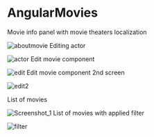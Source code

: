 # AngularMovies




Movie info panel with movie theaters localization

![aboutmovie](https://user-images.githubusercontent.com/47595623/146446480-b0f71a79-7f26-4a76-853f-d0b7660618c4.png)
Editing actor

![actor](https://user-images.githubusercontent.com/47595623/146446482-26844dac-37c1-4f75-823e-22211b2ac14b.png)
Edit movie component

![edit](https://user-images.githubusercontent.com/47595623/146446483-e2090e81-7362-46d0-a510-df718dca4fc8.png)
Edit movie component 2nd screen

![edit2](https://user-images.githubusercontent.com/47595623/146446486-bfbaeef6-ec3d-4802-9d83-def62f1e5179.png)

List of movies

![Screenshot_1](https://user-images.githubusercontent.com/47595623/146446487-24f26696-2c65-48bd-9695-9b47b5d261ae.png)
List of movies with applied filter

![filter](https://user-images.githubusercontent.com/47595623/146446852-a99c2050-5ea0-4afa-a3c0-2f45bb3b1fa1.png)
